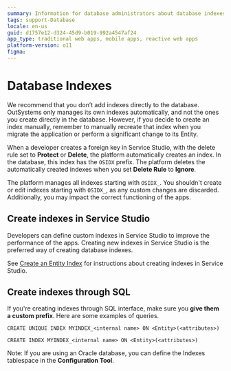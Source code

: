 ```yaml
---
summary: Information for database administrators about database indexes. A preferred way of creating a database index is through Service Studio. You can also create them through SQL, but note that the OSIDX is a reserved prefix for the managed indexes.
tags: support-Database
locale: en-us
guid: d1757e12-d324-45d9-b019-992a4547af24
app_type: traditional web apps, mobile apps, reactive web apps
platform-version: o11
figma:
---
```


# Database Indexes

<div class="warning" markdown="1">

We recommend that you don’t add indexes directly to the database. OutSystems only manages its own indexes automatically, and not the ones you create directly in the database. However, if you decide to create an index manually, remember to manually recreate that index when you migrate the application or perform a significant change to its Entity.

</div>

When a developer creates a foreign key in Service Studio, with the delete rule set to **Protect** or **Delete**, the platform automatically creates an index. In the database, this index has the `OSIDX` prefix. The platform deletes the automatically created indexes when you set **Delete Rule** to **Ignore**.

<div class="warning" markdown="1">

The platform manages all indexes starting with `OSIDX_`. You shouldn't create or edit indexes starting with `OSIDX_`, as any custom changes are discarded. Additionally, you may impact the correct functioning of the apps.

</div>

## Create indexes in Service Studio

Developers can define custom indexes in Service Studio to improve the performance of the apps. Creating new indexes in Service Studio is the preferred way of creating database indexes.

<div class="info" markdown="1">

See [Create an Entity Index](<../../../develop/data/modeling/index-create.md>) for instructions about creating indexes in Service Studio.

</div>

## Create indexes through SQL

If you're creating indexes through SQL interface, make sure you **give them a custom prefix**. Here are some examples of queries.

`CREATE UNIQUE INDEX MYINDEX_<internal name> ON <Entity>(<attributes>)`

`CREATE INDEX MYINDEX_<internal name> ON <Entity>(<attributes>)`

Note: If you are using an Oracle database, you can define the Indexes tablespace in the **Configuration Tool**.
